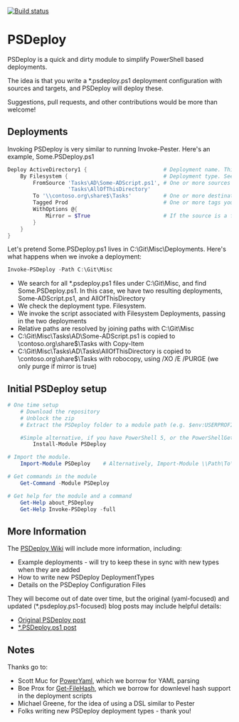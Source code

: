 [![Build status](https://ci.appveyor.com/api/projects/status/ntgl2679yn4g4m2b/branch/master?svg=true)](https://ci.appveyor.com/project/RamblingCookieMonster/psdeploy/branch/master)

PSDeploy
========

PSDeploy is a quick and dirty module to simplify PowerShell based deployments.

The idea is that you write a *.psdeploy.ps1 deployment configuration with sources and targets, and PSDeploy will deploy these.

Suggestions, pull requests, and other contributions would be more than welcome!

## Deployments

Invoking PSDeploy is very similar to running Invoke-Pester.  Here's an example, Some.PSDeploy.ps1

```powershell
Deploy ActiveDirectory1 {                        # Deployment name. This needs to be unique. Call it whatever you want
    By Filesystem {                              # Deployment type. See Get-PSDeploymentType
        FromSource 'Tasks\AD\Some-ADScript.ps1', # One or more sources to deploy. Absolute, or relative to deployment.yml parent
                   'Tasks\AllOfThisDirectory'
        To '\\contoso.org\share$\Tasks'          # One or more destinations to deploy the sources to
        Tagged Prod                              # One or more tags you can use to restrict deployments or queries
        WithOptions @{
            Mirror = $True                       # If the source is a folder, triggers robocopy purge. Danger
        }
    }
}
```

Let's pretend Some.PSDeploy.ps1 lives in C:\Git\Misc\Deployments. Here's what happens when we invoke a deployment:

```powershell
Invoke-PSDeploy -Path C:\Git\Misc
```

 * We search for all *.psdeploy.ps1 files under C:\Git\Misc, and find Some.PSDeploy.ps1. In this case, we have two resulting deployments, Some-ADScript.ps1, and AllOfThisDirectory
 * We check the deployment type. Filesystem.
 * We invoke the script associated with Filesystem Deployments, passing in the two deployments
 * Relative paths are resolved by joining paths with C:\Git\Misc
 * C:\Git\Misc\Tasks\AD\Some-ADScript.ps1 is copied to \\contoso.org\share$\Tasks with Copy-Item
 * C:\Git\Misc\Tasks\AD\Tasks\AllOfThisDirectory is copied to \\contoso.org\share$\Tasks with robocopy, using /XO /E /PURGE (we only purge if mirror is true)

## Initial PSDeploy setup

```powershell
# One time setup
    # Download the repository
    # Unblock the zip
    # Extract the PSDeploy folder to a module path (e.g. $env:USERPROFILE\Documents\WindowsPowerShell\Modules\)

    #Simple alternative, if you have PowerShell 5, or the PowerShellGet module:
        Install-Module PSDeploy

# Import the module.
    Import-Module PSDeploy    # Alternatively, Import-Module \\Path\To\PSDeploy

# Get commands in the module
    Get-Command -Module PSDeploy

# Get help for the module and a command
    Get-Help about_PSDeploy
    Get-Help Invoke-PSDeploy -full
```

## More Information

The [PSDeploy Wiki](https://github.com/RamblingCookieMonster/PSDeploy/wiki) will include more information, including:

* Example deployments - will try to keep these in sync with new types when they are added
* How to write new PSDeploy DeploymentTypes
* Details on the PSDeploy Configuration Files

They will become out of date over time, but the original (yaml-focused) and updated (*.psdeploy.ps1-focused) blog posts may include helpful details:

* [Original PSDeploy post](http://ramblingcookiemonster.github.io/PSDeploy/)
* [*.PSDeploy.ps1 post](http://ramblingcookiemonster.github.io/PSDeploy-Take-Two/)

## Notes

Thanks go to:

* Scott Muc for [PowerYaml](https://github.com/scottmuc/PowerYaml), which we borrow for YAML parsing
* Boe Prox for [Get-FileHash](http://learn-powershell.net/2013/03/25/use-powershell-to-calculate-the-hash-of-a-file/), which we borrow for downlevel hash support in the deployment scripts
* Michael Greene, for the idea of using a DSL similar to Pester
* Folks writing new PSDeploy deployment types - thank you!
